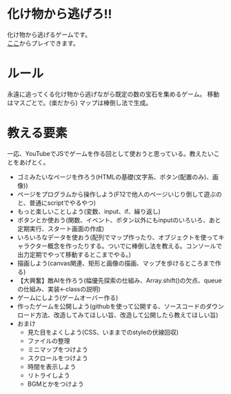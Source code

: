 # 化け物から逃げろ!!
化け物から逃げるゲームです。  
[ここ](https://ihareak.github.io/run-away-from-monster/)からプレイできます。
# ルール
永遠に追ってくる化け物から逃げながら既定の数の宝石を集めるゲーム。
移動はマスごとで。(楽だから)
マップは棒倒し法で生成。
# 教える要素
一応、YouTubeでJSでゲームを作る回として使おうと思っている。教えたいことをあげとく。
* ゴミみたいなページを作ろう(HTMLの基礎(文字系、ボタン(配置のみ)、画像))
* ページをプログラムから操作しよう(F12で他人のページいじり倒して遊ぶのと、普通にscriptでやるやつ)
* もっと楽しいことしよう(変数、input、if、繰り返し)
* ボタンとか使おう(関数、イベント、ボタン以外にもinputのいろいろ、あと定期実行、スタート画面の作成)
* いろいろなデータを使おう(配列でマップ作ったり、オブジェクトを使ってキャラクター概念を作ったりする。ついでに棒倒し法を教える。コンソールで出力定期でやって移動するとこまでやる。)
* 描画しよう(canvas関連、矩形と画像の描画、マップを歩けるところまで作る)
* 【大興奮】敵AIを作ろう(幅優先探索の仕組み、Array.shift()の欠点、queueの仕組み、実装<-classの説明)
* ゲームにしよう(ゲームオーバー作る)
* 作ったゲームを公開しよう(githubを使って公開する、ソースコードのダウンロード方法、改造してみてほしい旨、改造して公開したら教えてほしい旨)
* おまけ
  * 見た目をよくしよう(CSS、いままでのstyleの伏線回収)
  * ファイルの整理
  * ミニマップをつけよう
  * スクロールをつけよう
  * 時間を表示しよう
  * リトライしよう
  * BGMとかをつけよう
